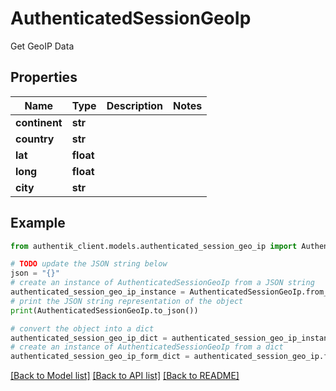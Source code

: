 # AuthenticatedSessionGeoIp

Get GeoIP Data

## Properties

Name | Type | Description | Notes
------------ | ------------- | ------------- | -------------
**continent** | **str** |  | 
**country** | **str** |  | 
**lat** | **float** |  | 
**long** | **float** |  | 
**city** | **str** |  | 

## Example

```python
from authentik_client.models.authenticated_session_geo_ip import AuthenticatedSessionGeoIp

# TODO update the JSON string below
json = "{}"
# create an instance of AuthenticatedSessionGeoIp from a JSON string
authenticated_session_geo_ip_instance = AuthenticatedSessionGeoIp.from_json(json)
# print the JSON string representation of the object
print(AuthenticatedSessionGeoIp.to_json())

# convert the object into a dict
authenticated_session_geo_ip_dict = authenticated_session_geo_ip_instance.to_dict()
# create an instance of AuthenticatedSessionGeoIp from a dict
authenticated_session_geo_ip_form_dict = authenticated_session_geo_ip.from_dict(authenticated_session_geo_ip_dict)
```
[[Back to Model list]](../README.md#documentation-for-models) [[Back to API list]](../README.md#documentation-for-api-endpoints) [[Back to README]](../README.md)


